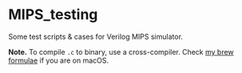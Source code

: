 # MIPS_testing

Some test scripts & cases for Verilog MIPS simulator.

**Note.** To compile `.c` to binary, use a cross-compiler. Check [my brew formulae](https://github.com/BugenZhao/homebrew-mips32) if you are on macOS.